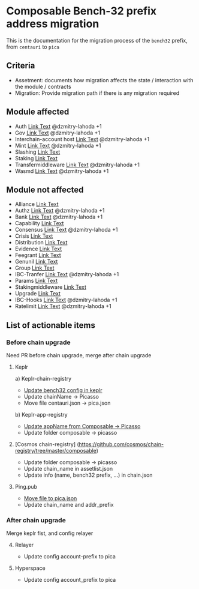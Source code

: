 # Composable Bench-32 prefix address migration

This is the documentation for the migration process of the `bench32` prefix, from `centauri` to `pica`

## Criteria

- Assetment: documents how migration affects the state / interaction with the module / contracts
- Migration: Provide migration path if there is any migration required

## Module affected
- Auth [Link Text](./auth/assessment.md) @dzmitry-lahoda +1
- Gov [Link Text](./gov/assessment.md) @dzmitry-lahoda +1
- Interchain-account host [Link Text](./icahost/assessment.md) @dzmitry-lahoda +1
- Mint [Link Text](./mint/assessment.md) @dzmitry-lahoda +1
- Slashing [Link Text](./slashing/assessment.md)
- Staking [Link Text](./staking/assessment.md)
- Transfermiddleware [Link Text](./transfermiddleware/assessment.md) @dzmitry-lahoda +1
- Wasmd [Link Text](./wasm-contracts/assessment.md) @dzmitry-lahoda +1

## Module not affected
- Alliance [Link Text](./alliance/assessment.md)
- Authz [Link Text](./authz/assessment.md) @dzmitry-lahoda +1
- Bank [Link Text](./bank/assessment.md) @dzmitry-lahoda +1
- Capability [Link Text](./capability/assessment.md)
- Consensus [Link Text](./consensus/assessment.md) @dzmitry-lahoda +1
- Crisis [Link Text](./crisis/assessment.md)
- Distribution [Link Text](./distribution/assessment.md)
- Evidence [Link Text](./evidence/assessment.md)
- Feegrant [Link Text](./feegrant/assessment.md)
- Genunil [Link Text](./genunil/assessment.md)
- Group [Link Text](./group/assessment.md)
- IBC-Tranfer [Link Text](./ibc-transfer/assessment.md) @dzmitry-lahoda +1
- Params [Link Text](./params/assessment.md)
- Stakingmiddleware [Link Text](./stakingmiddleware/assessment.md)
- Upgrade [Link Text](./upgrade/assessment.md)
- IBC-Hooks [Link Text](./ibc-hooks/assessment.md) @dzmitry-lahoda +1
- Ratelimit [Link Text](./ratelimit/assessment.md) @dzmitry-lahoda +1


## List of actionable items
### Before chain upgrade
Need PR before chain upgrade, merge after chain upgrade
1) Keplr

    a) Keplr-chain-registry 
    - [Update bench32 config in keplr](https://github.com/chainapsis/keplr-chain-registry/blob/main/cosmos/centauri.json#L22)
    - Update chainName -> Picasso
    - Move file centauri.json -> pica.json
    
    b) Keplr-app-registry
    - [Update appName from Composable -> Picasso ](https://github.com/chainapsis/keplr-app-registry/blob/main/apps/composable/app.json)
    - Update folder composable -> picasso

2) [Cosmos chain-registry] (https://github.com/cosmos/chain-registry/tree/master/composable)
    - Update folder composable -> picasso
    - Update chain_name in assetlist.json
    - Update info (name, bench32 prefix, ...) in chain.json

3) Ping.pub
    - [Move file to pica.json ](https://github.com/ping-pub/ping.pub/blob/main/chains/mainnet/centauri.json)
    - Update chain_name and addr_prefix

### After chain upgrade
Merge keplr fist, and config relayer 

4) Relayer
    - Update config account-prefix to pica

5) Hyperspace
    - Update config account_prefix to pica